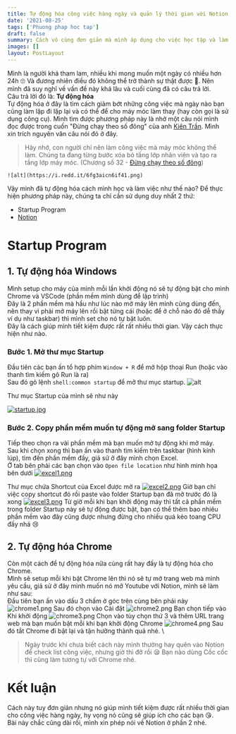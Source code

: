 ```yaml
---
title: Tự động hóa công việc hàng ngày và quản lý thời gian với Notion (Phần 1)
date: '2021-08-25'
tags: ['Phuong phap hoc tap']
draft: false
summary: Cách vô cùng đơn giản mà mình áp dụng cho việc học tập và làm việc hàng ngày
images: []
layout: PostLayout
---
```


Mình là người khá tham lam, nhiều khi mong muốn một ngày có nhiều hơn 24h 🙄 Và đương nhiên điều đó không 
thể trở thành sự thật được 🙁. Nên mình đã suy nghĩ về vấn đề này khá lâu và cuối cùng đã có câu trả lời.
\
Câu trả lời đó là: **Tự động hóa** \
Tự động hóa ở đây là tìm cách giảm bớt những công việc mà ngày nào bạn cũng làm lặp đi lặp lại và có thể để cho máy móc làm thay (hay còn gọi là sử dụng công cụ).
Mình tìm được phương pháp này là nhờ một câu nói mình đọc được trong cuốn "Đừng chạy theo số đông" của anh [Kiên Trần](https://www.facebook.com/kientranhandbook). Mình xin trích nguyên văn câu nói đó ở đây.
> Hãy nhớ, con người chỉ nên làm công việc mà máy móc không thể làm. Chúng ta đang từng bước xóa bỏ tầng lớp nhân viên và tạo ra tầng lớp máy móc. (Chương số 32 - [Đừng chạy theo số đông](https://nuhado.co/dung-chay-theo-so-dong-kien-tran/))

	![alt](https://i.redd.it/6fg3aicn6if41.png)
Vậy mình đã tự động hóa cách mình học và làm việc như thế nào?
Để thực hiện phương pháp này, chúng ta chỉ cần sử dụng duy nhất 2 thứ:
* Startup Program
* [Notion](https://www.facebook.com/groups/1454041224987835/permalink/1602659080126048/) 

# Startup Program 
## 1. Tự động hóa Windows 
Mình setup cho máy của mình mỗi lần khởi động nó sẽ tự động bật cho mình Chrome và VSCode (phần mềm mình dùng để lập trình) \
Đây là 2 phần mềm mà hầu như lúc nào mở máy lên mình cũng dùng đến, nên thay vì phải mở máy lên rồi bật từng cái (hoặc để ở chỗ nào đó dễ thấy ví dụ như taskbar) thì mình set cho nó tự bật luôn. \
Đây là cách giúp mình tiết kiệm được rất rất nhiều thời gian. Vậy cách thực hiện như nào. 

### Bước 1. Mở thư mục Startup
Đầu tiên các bạn ấn tổ hợp phím `Window + R` để mở hộp thoại Run (hoặc vào thanh tìm kiếm gõ Run là ra) \
Sau đó gõ lệnh `shell:common startup` để mở thư mục startup. 
![alt](https://st.quantrimang.com/photos/image/2021/08/13/tim-thu-muc-startup-windows-10-3.jpg) 

Thư mục Startup của mình sẽ như này

[![startup.jpg](https://i.postimg.cc/zvFdShLG/startup.jpg)](https://postimg.cc/2L3FCVFs)

### Bước 2. Copy phần mềm muốn tự động mở sang folder Startup
Tiếp theo chọn ra vài phần mềm mà bạn muốn mở tự động khi mở máy. \
Sau khi chọn xong thì bạn ấn vào thanh tìm kiếm trên taskbar (hình kính lúp), tìm đến phần mềm đấy, giả sử ở đây mình chọn Excel. \
Ở tab bên phải các bạn chọn vào `Open file location` như hình minh họa bên dưới
[![excel1.png](https://i.postimg.cc/8cC7CQVP/excel1.png)](https://postimg.cc/5YZ4Pr0Z)

Thư mục chứa Shortcut của Excel được mở ra
[![excel2.png](https://i.postimg.cc/9FW6rmSB/excel2.png)](https://postimg.cc/xq4xZ29k)
Giờ bạn chỉ việc copy shortcut đó rồi paste vào folder Startup bạn đã mở trước đó là xong
[![excel3.png](https://i.postimg.cc/pr9nZbcc/excel3.png)](https://postimg.cc/jnb5x9by)
Từ giờ mỗi khi bạn khởi động máy thì tất cả phần mềm trong folder Startup này sẽ tự động được bật, bạn có thể thêm bao nhiêu phần mềm vào đây cũng được nhưng đừng cho nhiều quá kẻo toang CPU đấy nhá 😢 

## 2. Tự động hóa Chrome
Còn một cách để tự động hóa nữa cùng rất hay đấy là tự động hóa cho Chrome. \
Mình sẽ setup mỗi khi bật Chrome lên thì nó sẽ tự mở trang web mà mình yêu cầu, giả sử ở đây mình muốn nó mở Youtube với Notion, mình sẽ làm như sau: \
Đầu tiên bạn ấn vào dấu 3 chấm ở góc trên cùng bên phải này
![chrome1.png](https://i.postimg.cc/fknjSRWf/chrome1.png)
Sau đó chọn vào Cài đặt
![chrome2.png](https://i.postimg.cc/c4hBL0yw/chrome2.png)
Bạn chọn tiếp vào Khi khởi động
![chrome3.png](https://i.postimg.cc/tJMRBsnF/chrome3.png)
Chọn vào tùy chọn thứ 3 và thêm URL trang web mà bạn muốn bật mỗi khi bạn khởi động Chrome
![chrome4.png](https://i.postimg.cc/7Zsv7F7T/chrome4.png)
Sau đó tắt Chrome đi bật lại và tận hưởng thành quả nhé.  \
> Ngày trước khi chưa biết cách này mình thường hay quên vào Notion để check list công việc, nhưng giờ thì đỡ rồi 😪
Bạn nào dùng Cốc cốc thì cũng làm tương tự với Chrome nhé. 

# Kết luận
Cách này tuy đơn giản nhưng nó giúp mình tiết kiệm được rất nhiều thời gian cho công việc hàng ngày, hy vọng nó cũng sẽ giúp ích cho các bạn 😘. \
Bài này chắc cũng dài rồi, mình xin phép nói về Notion ở phần 2 nhé.